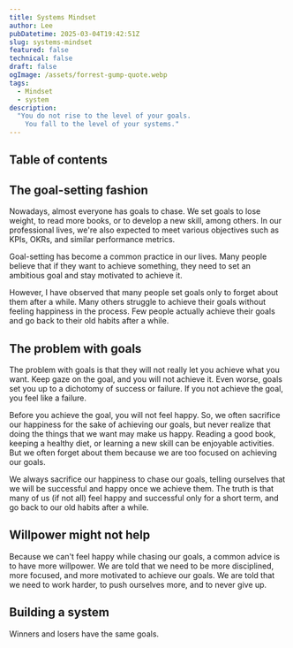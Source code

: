 ```yaml
---
title: Systems Mindset 
author: Lee
pubDatetime: 2025-03-04T19:42:51Z
slug: systems-mindset
featured: false
technical: false
draft: false
ogImage: /assets/forrest-gump-quote.webp
tags:
  - Mindset
  - system 
description:
  "You do not rise to the level of your goals. 
    You fall to the level of your systems."
---
```


## Table of contents

## The goal-setting fashion
  Nowadays, almost everyone has goals to chase. We set goals to lose weight, to read more books, or to develop a new skill, among others. In our professional lives, we're also expected to meet various objectives such as KPIs, OKRs, and similar performance metrics.

  Goal-setting has become a common practice in our lives. Many people believe that if they want to achieve something, they need to set an ambitious goal and stay motivated to achieve it.

  However, I have observed that many people set goals only to forget about them after a while. Many others struggle to achieve their goals without feeling happiness in the process. Few people actually achieve their goals and go back to their old habits after a while.

## The problem with goals
  The problem with goals is that they will not really let you achieve what you want. Keep gaze on the goal, and you will not achieve it. Even worse, goals set you up to a dichotomy of success or failure. If you not achieve the goal, you feel like a failure. 

  Before you achieve the goal, you will not feel happy. So, we often sacrifice our happiness for the sake of achieving our goals, but never realize that doing the things that we want may make us happy. Reading a good book, keeping a healthy diet, or learning a new skill can be enjoyable activities. But we often forget about them because we are too focused on achieving our goals.
 
  We always sacrifice our happiness to chase our goals, telling ourselves that we will be successful and happy once we achieve them. The truth is that many of us (if not all) feel 
  happy and successful only for a short term, and go back to our old habits after a while.

## Willpower might not help
  Because we can't feel happy while chasing our goals, a common advice is to have more willpower. We are told that we need to be more disciplined, more focused, and more motivated to achieve our goals. 
  We are told that we need to work harder, to push ourselves more, and to never give up.

## Building a system
  Winners and losers have the same goals.